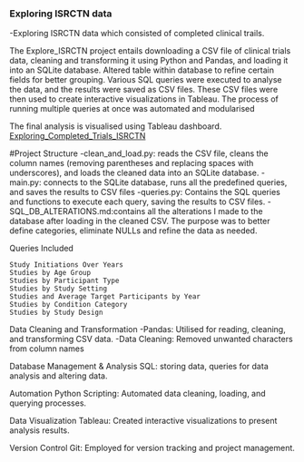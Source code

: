 ### Exploring ISRCTN data 

-Exploring ISRCTN data which consisted of completed clinical trails.


The Explore_ISRCTN project entails downloading a CSV file of clinical trials data, cleaning and transforming it using Python and Pandas, and loading it into an SQLite database. 
Altered table within database to refine certain fields for better grouping. 
Various SQL queries were executed to analyse the data, and the results were saved as CSV files. 
These CSV files were then used to create interactive visualizations in Tableau. The process of running multiple queries at once was automated and modularised

The final analysis is visualised using Tableau dashboard.
[Exploring_Completed_Trials_ISRCTN](https://public.tableau.com/views/Exploring_Completed_Trials_ISRCTN/Dashboard1?:language=en-GB&publish=yes&:sid=&:display_count=n&:origin=viz_share_link)

#Project Structure
-clean_and_load.py: reads the CSV file, cleans the column names (removing parentheses and replacing spaces with underscores), and loads the cleaned data into an SQLite database.
-main.py: connects to the SQLite database, runs all the predefined queries, and saves the results to CSV files
-queries.py: Contains the SQL queries and functions to execute each query, saving the results to CSV files.
-SQL_DB_ALTERATIONS.md:contains all the alterations I made to the database after loading in the cleaned CSV. The purpose was to better define categories, eliminate NULLs and refine the data as needed. 

Queries Included

    Study Initiations Over Years
    Studies by Age Group
    Studies by Participant Type
    Studies by Study Setting
    Studies and Average Target Participants by Year
    Studies by Condition Category
    Studies by Study Design


Data Cleaning and Transformation
 -Pandas: Utilised for reading, cleaning, and transforming CSV data.
 -Data Cleaning: Removed unwanted characters from column names

Database Management & Analysis
    SQL: storing data, queries for data analysis and altering data.
    
Automation
    Python Scripting: Automated data cleaning, loading, and querying processes.

Data Visualization
    Tableau: Created interactive visualizations to present analysis results.

Version Control
    Git: Employed for version tracking and project management.

 
